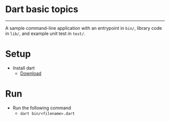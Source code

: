 # Dart basic topics

___


A sample command-line application with an entrypoint in `bin/`, library code
in `lib/`, and example unit test in `test/`.


# Setup 
- Install dart
    - [Download](https://dart.dev/get-dart)

# Run
- Run the following command
    - ``` dart bin/<filename>.dart ```

